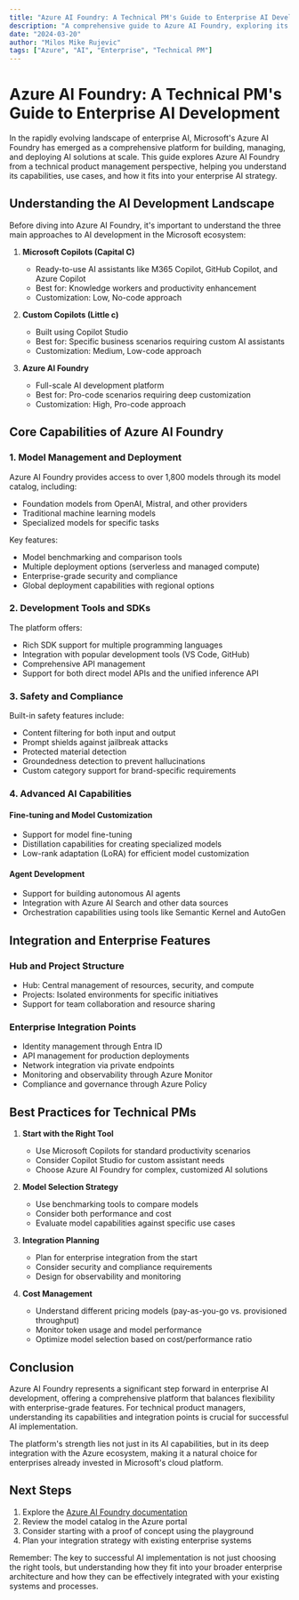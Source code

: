 ```yaml
---
title: "Azure AI Foundry: A Technical PM's Guide to Enterprise AI Development"
description: "A comprehensive guide to Azure AI Foundry, exploring its capabilities, use cases, and integration points for enterprise AI development."
date: "2024-03-20"
author: "Milos Mike Rujevic"
tags: ["Azure", "AI", "Enterprise", "Technical PM"]
---
```


# Azure AI Foundry: A Technical PM's Guide to Enterprise AI Development

In the rapidly evolving landscape of enterprise AI, Microsoft's Azure AI Foundry has emerged as a comprehensive platform for building, managing, and deploying AI solutions at scale. This guide explores Azure AI Foundry from a technical product management perspective, helping you understand its capabilities, use cases, and how it fits into your enterprise AI strategy.

## Understanding the AI Development Landscape

Before diving into Azure AI Foundry, it's important to understand the three main approaches to AI development in the Microsoft ecosystem:

1. **Microsoft Copilots (Capital C)**
   - Ready-to-use AI assistants like M365 Copilot, GitHub Copilot, and Azure Copilot
   - Best for: Knowledge workers and productivity enhancement
   - Customization: Low, No-code approach

2. **Custom Copilots (Little c)**
   - Built using Copilot Studio
   - Best for: Specific business scenarios requiring custom AI assistants
   - Customization: Medium, Low-code approach

3. **Azure AI Foundry**
   - Full-scale AI development platform
   - Best for: Pro-code scenarios requiring deep customization
   - Customization: High, Pro-code approach

## Core Capabilities of Azure AI Foundry

### 1. Model Management and Deployment

Azure AI Foundry provides access to over 1,800 models through its model catalog, including:
- Foundation models from OpenAI, Mistral, and other providers
- Traditional machine learning models
- Specialized models for specific tasks

Key features:
- Model benchmarking and comparison tools
- Multiple deployment options (serverless and managed compute)
- Enterprise-grade security and compliance
- Global deployment capabilities with regional options

### 2. Development Tools and SDKs

The platform offers:
- Rich SDK support for multiple programming languages
- Integration with popular development tools (VS Code, GitHub)
- Comprehensive API management
- Support for both direct model APIs and the unified inference API

### 3. Safety and Compliance

Built-in safety features include:
- Content filtering for both input and output
- Prompt shields against jailbreak attacks
- Protected material detection
- Groundedness detection to prevent hallucinations
- Custom category support for brand-specific requirements

### 4. Advanced AI Capabilities

#### Fine-tuning and Model Customization
- Support for model fine-tuning
- Distillation capabilities for creating specialized models
- Low-rank adaptation (LoRA) for efficient model customization

#### Agent Development
- Support for building autonomous AI agents
- Integration with Azure AI Search and other data sources
- Orchestration capabilities using tools like Semantic Kernel and AutoGen

## Integration and Enterprise Features

### Hub and Project Structure
- Hub: Central management of resources, security, and compute
- Projects: Isolated environments for specific initiatives
- Support for team collaboration and resource sharing

### Enterprise Integration Points
- Identity management through Entra ID
- API management for production deployments
- Network integration via private endpoints
- Monitoring and observability through Azure Monitor
- Compliance and governance through Azure Policy

## Best Practices for Technical PMs

1. **Start with the Right Tool**
   - Use Microsoft Copilots for standard productivity scenarios
   - Consider Copilot Studio for custom assistant needs
   - Choose Azure AI Foundry for complex, customized AI solutions

2. **Model Selection Strategy**
   - Use benchmarking tools to compare models
   - Consider both performance and cost
   - Evaluate model capabilities against specific use cases

3. **Integration Planning**
   - Plan for enterprise integration from the start
   - Consider security and compliance requirements
   - Design for observability and monitoring

4. **Cost Management**
   - Understand different pricing models (pay-as-you-go vs. provisioned throughput)
   - Monitor token usage and model performance
   - Optimize model selection based on cost/performance ratio

## Conclusion

Azure AI Foundry represents a significant step forward in enterprise AI development, offering a comprehensive platform that balances flexibility with enterprise-grade features. For technical product managers, understanding its capabilities and integration points is crucial for successful AI implementation.

The platform's strength lies not just in its AI capabilities, but in its deep integration with the Azure ecosystem, making it a natural choice for enterprises already invested in Microsoft's cloud platform.

## Next Steps

1. Explore the [Azure AI Foundry documentation](https://learn.microsoft.com/en-us/azure/ai-studio/)
2. Review the model catalog in the Azure portal
3. Consider starting with a proof of concept using the playground
4. Plan your integration strategy with existing enterprise systems

Remember: The key to successful AI implementation is not just choosing the right tools, but understanding how they fit into your broader enterprise architecture and how they can be effectively integrated with your existing systems and processes. 